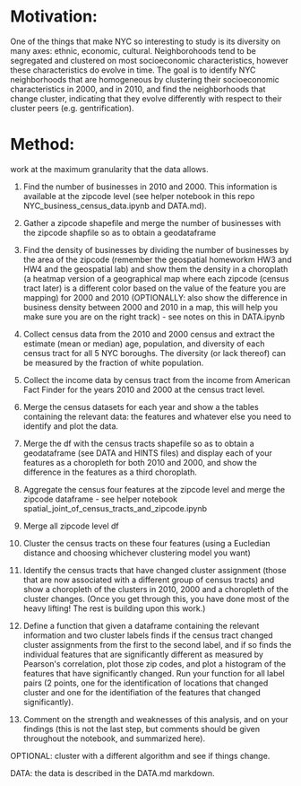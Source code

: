 # Motivation:
One of the things that make NYC so interesting to study is its diversity on many axes: ethnic, economic, cultural. Neighborohoods tend to be segregated and clustered on most socioeconomic characteristics, however these characteristics do evolve in time. The goal is to identify NYC neighborhoods that are homogeneous by clustering their socioeconomic characteristics in 2000, and in 2010, and find the neighborhoods that change cluster, indicating that they evolve differently with respect to their cluster peers (e.g. gentrification).

# Method:
work at the maximum granularity that the data allows.


1) Find the number of businesses in 2010 and 2000. This information is available at the zipcode level (see helper notebook in this repo NYC_business_census_data.ipynb and DATA.md).

2) Gather a zipcode shapefile and merge the number of businesses with the zipcode shapfile so as to obtain a geodataframe 

3) Find the density of businesses by dividing the number of businesses by the area of the zipcode (remember the geospatial homeworkm HW3 and HW4 and the geospatial lab) and show them the density in a choroplath (a heatmap version of a geographical map where each zipcode (census tract later) is a different color based on the value of the feature you are mapping) for 2000 and 2010 (OPTIONALLY: also show the difference in business density between 2000 and 2010 in a map, this will help you make sure you are on the right track) - see notes on this in DATA.ipynb

4) Collect census data from the 2010 and 2000 census and extract the estimate (mean or median) age, population, and diversity of each census tract for all 5 NYC boroughs. The diversity (or lack thereof) can be measured by the fraction of white population.

5) Collect the income data by census tract from the income from American Fact Finder for the years 2010 and 2000 at the census tract level.

6) Merge the census datasets for each year and show a the tables containing the relevant data: the features and whatever else you need to identify and plot the data.

7) Merge the df with the census tracts shapefile so as to obtain a geodataframe (see DATA and HINTS files) and display each of your features as a choropleth for both 2010 and 2000, and show the difference in the features as a third choroplath.

8) Aggregate the census four features at the zipcode level and merge the zipcode dataframe - see helper notebook spatial_joint_of_census_tracts_and_zipcode.ipynb

9) Merge all zipcode level df

10) Cluster the census tracts on these four features (using a Eucledian distance and choosing whichever clustering model you want)

11) Identify the census tracts that have changed cluster assignment (those that are now associated with a different group of census tracts) and show a choropleth of the clusters in 2010, 2000 and a choropleth of the cluster changes. (Once you get through this, you have done most of the heavy lifting! The rest is building upon this work.)

12) Define a function that given a dataframe containing the relevant information and two cluster labels finds if the census tract changed cluster assignments from the first to the second label, and if so finds the individual features that are significantly different as measured by Pearson's correlation, plot those zip codes, and plot a histogram of the features that have significantly changed. Run your function for all label pairs (2 points, one for the identification of locations that changed cluster and one for the identifiation of the features that changed significantly).

13) Comment on the strength and weaknesses of this analysis, and on your findings (this is not the last step, but comments should be given throughout the notebook, and summarized here).

OPTIONAL: cluster with a different algorithm and see if things change.

DATA:
the data is described in the DATA.md markdown.

